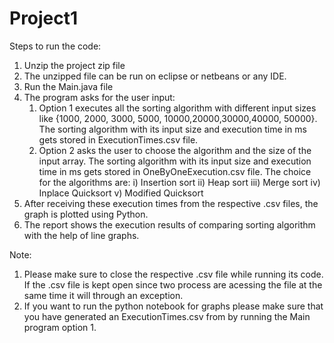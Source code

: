 # Project1

Steps to run the code:

1. Unzip the project zip file
2. The unzipped file can be run on eclipse or netbeans or any IDE.
3. Run the Main.java file
4. The program asks for the user input:
    1) Option 1 executes all the sorting algorithm with different input sizes like {1000, 2000, 3000, 5000, 10000,20000,30000,40000, 50000}. The sorting algorithm with its input          size and execution time in ms gets stored in ExecutionTimes.csv file.
    2) Option 2 asks the user to choose the algorithm and the size of the input array. The sorting algorithm with its input size and execution time in ms gets stored in                  OneByOneExecution.csv file. The choice for the algorithms are:
          	i) Insertion sort
	         ii) Heap sort
	        iii) Merge sort
	         iv) Inplace Quicksort
	          v) Modified Quicksort
5. After receiving these execution times from the respective .csv files, the graph is plotted using Python.
6. The report shows the execution results of comparing sorting algorithm with the help of line graphs.

Note: 

1. Please make sure to close the respective .csv file while running its code. If the .csv file is kept open since two process are acessing the file at the same time it will     through an exception.
2. If you want to run  the python notebook for graphs please make sure that you have generated an ExecutionTimes.csv from  by running the Main program option 1.
